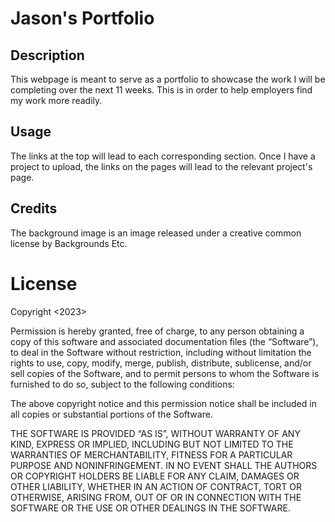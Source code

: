# Jason's Portfolio

## Description

This webpage is meant to serve as a portfolio to showcase the work I will be completing over the next 11 weeks. This is in order to help employers find my work more readily. 

## Usage
The links at the top will lead to each corresponding section. Once I have a project to upload, the links on the pages will lead to the relevant project's page.

## Credits

The background image is an image released under a creative common license by Backgrounds Etc.

# License
Copyright <2023> <Jason Navon>

Permission is hereby granted, free of charge, to any person obtaining a copy of this software and associated documentation files (the “Software”), to deal in the Software without restriction, including without limitation the rights to use, copy, modify, merge, publish, distribute, sublicense, and/or sell copies of the Software, and to permit persons to whom the Software is furnished to do so, subject to the following conditions:

The above copyright notice and this permission notice shall be included in all copies or substantial portions of the Software.

THE SOFTWARE IS PROVIDED “AS IS”, WITHOUT WARRANTY OF ANY KIND, EXPRESS OR IMPLIED, INCLUDING BUT NOT LIMITED TO THE WARRANTIES OF MERCHANTABILITY, FITNESS FOR A PARTICULAR PURPOSE AND NONINFRINGEMENT. IN NO EVENT SHALL THE AUTHORS OR COPYRIGHT HOLDERS BE LIABLE FOR ANY CLAIM, DAMAGES OR OTHER LIABILITY, WHETHER IN AN ACTION OF CONTRACT, TORT OR OTHERWISE, ARISING FROM, OUT OF OR IN CONNECTION WITH THE SOFTWARE OR THE USE OR OTHER DEALINGS IN THE SOFTWARE.